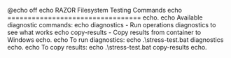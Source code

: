 @echo off
echo RAZOR Filesystem Testing Commands
echo =================================
echo.
echo Available diagnostic commands:
echo   diagnostics     - Run operations diagnostics to see what works
echo   copy-results   - Copy results from container to Windows
echo.
echo To run diagnostics:
echo   .\stress-test.bat diagnostics
echo.
echo To copy results:
echo   .\stress-test.bat copy-results
echo.